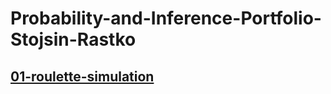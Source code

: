 # Probability-and-Inference-Portfolio-Stojsin-Rastko

## [01-roulette-simulation](../01-roulette-simulation/writeup.Rmd)
